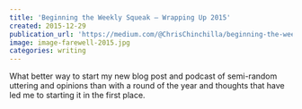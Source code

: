 ```yaml
---
title: 'Beginning the Weekly Squeak — Wrapping Up 2015'
created: 2015-12-29
publication_url: 'https://medium.com/@ChrisChinchilla/beginning-the-weekly-squeak-wrapping-up-2015-7c3b09610ad2#.8get9lwmi'
image: image-farewell-2015.jpg
categories: writing 
---
```


What better way to start my new blog post and podcast of semi-random uttering and opinions than with a round of the year and thoughts that have led me to starting it in the first place.